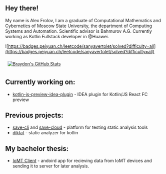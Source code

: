 ## Hey there!
My name is Alex Frolov, I am a graduate of Computational Mathematics and Cybernetics of Moscow State University, the department of Computing Systems and Automation. Scientific advisor is Bahmurov A.G. Currently working as Kotlin Fullstack developer in @Huawei.

![https://badges.peiyuan.ch/leetcode/sanyavertolet/solved?difficulty=all](https://badges.peiyuan.ch/leetcode/sanyavertolet/solved?difficulty=all)

<a href="https://github.com/sanyavertolet">
  <img align="center" style="margin:0.5rem" src="https://github-readme-stats-git-masterrstaa-rickstaa.vercel.app/api?username=sanyavertolet&show_icons=true&line_height=27&count_private=true&title_color=ffffff&text_color=c9cacc&icon_color=4AB097&bg_color=1A2B34" alt="Braydon's GitHub Stats" />
</a>

## Currently working on:
 - [kotlin-js-preview-idea-plugin](https://github.com/sanyavertolet/kotlin-js-preview-idea-plugin) - IDEA plugin for Kotlin/JS React FC preview

## Previous projects:
 - [save-cli](https://github.com/saveourtool/save-cli) and [save-cloud](https://github.com/saveourtool/save-cloud) - platform for testing static analysis tools
 - [diktat](https://github.com/saveourtool/diktat) - static analyzer for kotlin

## My bachelor thesis:
 - [IoMT Client](https://github.com/IoMT-LVK/iomt-android) - andoird app for recieving data from IoMT devices and sending it to server for later analysis.

<!--
**sanyavertolet/sanyavertolet** is a ✨ _special_ ✨ repository because its `README.md` (this file) appears on your GitHub profile.

Here are some ideas to get you started:

- 🔭 I’m currently working on ...
- 🌱 I’m currently learning ...
- 👯 I’m looking to collaborate on ...
- 🤔 I’m looking for help with ...
- 💬 Ask me about ...
- 📫 How to reach me: ...
- 😄 Pronouns: ...
- ⚡ Fun fact: ...
-->

